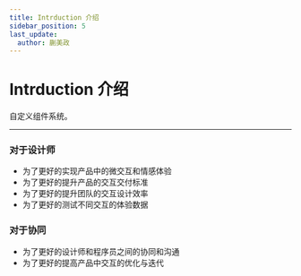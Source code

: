 ```yaml
---
title: Intrduction 介绍
sidebar_position: 5
last_update:
  author: 蒯美政
---
```


# Intrduction 介绍

自定义组件系统。

---

### 对于设计师

- 为了更好的实现产品中的微交互和情感体验
- 为了更好的提升产品的交互交付标准
- 为了更好的提升团队的交互设计效率
- 为了更好的测试不同交互的体验数据

### 对于协同

- 为了更好的设计师和程序员之间的协同和沟通
- 为了更好的提高产品中交互的优化与迭代
